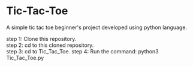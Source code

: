 # Tic-Tac-Toe
A simple tic tac toe beginner's project developed using python language.

step 1: Clone this repository.<br>
step 2: cd to this cloned repository.<br>
step 3: cd to Tic_Tac_Toe.
step 4: Run the command: python3 Tic_Tac_Toe.py

